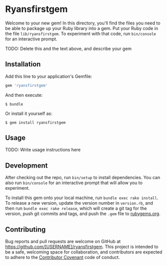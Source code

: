 # Ryansfirstgem

Welcome to your new gem! In this directory, you'll find the files you need to be able to package up your Ruby library into a gem. Put your Ruby code in the file `lib/ryansfirstgem`. To experiment with that code, run `bin/console` for an interactive prompt.

TODO: Delete this and the text above, and describe your gem

## Installation

Add this line to your application's Gemfile:

```ruby
gem 'ryansfirstgem'
```

And then execute:

    $ bundle

Or install it yourself as:

    $ gem install ryansfirstgem

## Usage

TODO: Write usage instructions here

## Development

After checking out the repo, run `bin/setup` to install dependencies. You can also run `bin/console` for an interactive prompt that will allow you to experiment.

To install this gem onto your local machine, run `bundle exec rake install`. To release a new version, update the version number in `version.rb`, and then run `bundle exec rake release`, which will create a git tag for the version, push git commits and tags, and push the `.gem` file to [rubygems.org](https://rubygems.org).

## Contributing

Bug reports and pull requests are welcome on GitHub at https://github.com/[USERNAME]/ryansfirstgem. This project is intended to be a safe, welcoming space for collaboration, and contributors are expected to adhere to the [Contributor Covenant](http://contributor-covenant.org) code of conduct.

